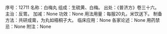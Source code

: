 序号：12711
名称：白梅丸
组成：生硫黄、白梅。
出处：《普济方》卷三十六。
主治：反胃。
加减：None
功效：None
用法用量：每服20丸，米饮送下。
制备方法：共研成膏，为丸如梧桐子大。
临床应用：None
各家论述：None
用药禁忌：None
附注：None

